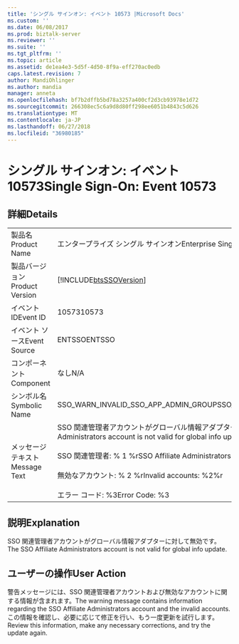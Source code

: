 ```yaml
---
title: 'シングル サインオン: イベント 10573 |Microsoft Docs'
ms.custom: ''
ms.date: 06/08/2017
ms.prod: biztalk-server
ms.reviewer: ''
ms.suite: ''
ms.tgt_pltfrm: ''
ms.topic: article
ms.assetid: de1ea4e3-5d5f-4d50-8f9a-eff270ac0edb
caps.latest.revision: 7
author: MandiOhlinger
ms.author: mandia
manager: anneta
ms.openlocfilehash: bf7b2dffb5bd78a3257a400cf2d3cb93978e1d72
ms.sourcegitcommit: 266308ec5c6a9d8d80ff298ee6051b4843c5d626
ms.translationtype: MT
ms.contentlocale: ja-JP
ms.lasthandoff: 06/27/2018
ms.locfileid: "36980185"
---
```

# <a name="single-sign-on-event-10573"></a><span data-ttu-id="597ef-102">シングル サインオン: イベント 10573</span><span class="sxs-lookup"><span data-stu-id="597ef-102">Single Sign-On: Event 10573</span></span>
## <a name="details"></a><span data-ttu-id="597ef-103">詳細</span><span class="sxs-lookup"><span data-stu-id="597ef-103">Details</span></span>  
  
|                 |                                                                                                                                                                                              |
|-----------------|----------------------------------------------------------------------------------------------------------------------------------------------------------------------------------------------|
|  <span data-ttu-id="597ef-104">製品名</span><span class="sxs-lookup"><span data-stu-id="597ef-104">Product Name</span></span>   |                                                                                  <span data-ttu-id="597ef-105">エンタープライズ シングル サインオン</span><span class="sxs-lookup"><span data-stu-id="597ef-105">Enterprise Single Sign-On</span></span>                                                                                   |
| <span data-ttu-id="597ef-106">製品バージョン</span><span class="sxs-lookup"><span data-stu-id="597ef-106">Product Version</span></span> |                                                                  [!INCLUDE[btsSSOVersion](../includes/btsssoversion-md.md)]                                                                  |
|    <span data-ttu-id="597ef-107">イベント ID</span><span class="sxs-lookup"><span data-stu-id="597ef-107">Event ID</span></span>     |                                                                                            <span data-ttu-id="597ef-108">10573</span><span class="sxs-lookup"><span data-stu-id="597ef-108">10573</span></span>                                                                                             |
|  <span data-ttu-id="597ef-109">イベント ソース</span><span class="sxs-lookup"><span data-stu-id="597ef-109">Event Source</span></span>   |                                                                                            <span data-ttu-id="597ef-110">ENTSSO</span><span class="sxs-lookup"><span data-stu-id="597ef-110">ENTSSO</span></span>                                                                                            |
|    <span data-ttu-id="597ef-111">コンポーネント</span><span class="sxs-lookup"><span data-stu-id="597ef-111">Component</span></span>    |                                                                                             <span data-ttu-id="597ef-112">なし</span><span class="sxs-lookup"><span data-stu-id="597ef-112">N/A</span></span>                                                                                              |
|  <span data-ttu-id="597ef-113">シンボル名</span><span class="sxs-lookup"><span data-stu-id="597ef-113">Symbolic Name</span></span>  |                                                                             <span data-ttu-id="597ef-114">SSO_WARN_INVALID_SSO_APP_ADMIN_GROUP</span><span class="sxs-lookup"><span data-stu-id="597ef-114">SSO_WARN_INVALID_SSO_APP_ADMIN_GROUP</span></span>                                                                             |
|  <span data-ttu-id="597ef-115">メッセージ テキスト</span><span class="sxs-lookup"><span data-stu-id="597ef-115">Message Text</span></span>   | <span data-ttu-id="597ef-116">SSO 関連管理者アカウントがグローバル情報アダプターに対して無効です。%r</span><span class="sxs-lookup"><span data-stu-id="597ef-116">The SSO Affiliate Administrators account is not valid for global info update.%r</span></span><br /><br /> <span data-ttu-id="597ef-117">SSO 関連管理者: % 1 %r</span><span class="sxs-lookup"><span data-stu-id="597ef-117">SSO Affiliate Administrators: %1%r</span></span><br /><br /> <span data-ttu-id="597ef-118">無効なアカウント: % 2 %r</span><span class="sxs-lookup"><span data-stu-id="597ef-118">Invalid accounts: %2%r</span></span><br /><br /> <span data-ttu-id="597ef-119">エラー コード: %3</span><span class="sxs-lookup"><span data-stu-id="597ef-119">Error Code: %3</span></span> |
  
## <a name="explanation"></a><span data-ttu-id="597ef-120">説明</span><span class="sxs-lookup"><span data-stu-id="597ef-120">Explanation</span></span>  
 <span data-ttu-id="597ef-121">SSO 関連管理者アカウントがグローバル情報アダプターに対して無効です。</span><span class="sxs-lookup"><span data-stu-id="597ef-121">The SSO Affiliate Administrators account is not valid for global info update.</span></span>  
  
## <a name="user-action"></a><span data-ttu-id="597ef-122">ユーザーの操作</span><span class="sxs-lookup"><span data-stu-id="597ef-122">User Action</span></span>  
 <span data-ttu-id="597ef-123">警告メッセージには、SSO 関連管理者アカウントおよび無効なアカウントに関する情報が含まれます。</span><span class="sxs-lookup"><span data-stu-id="597ef-123">The warning message contains information regarding the SSO Affiliate Administrators account and the invalid accounts.</span></span> <span data-ttu-id="597ef-124">この情報を確認し、必要に応じて修正を行い、もう一度更新を試行します。</span><span class="sxs-lookup"><span data-stu-id="597ef-124">Review this information, make any necessary corrections, and try the update again.</span></span>
